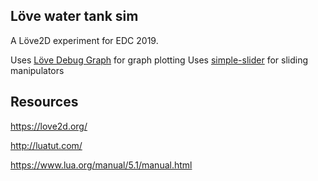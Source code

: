 Löve water tank sim
-------------------

A Löve2D experiment for EDC 2019.

Uses [Löve Debug Graph](https://github.com/Mechazawa/Love-Debug-Graph) for graph plotting
Uses [simple-slider](https://love2d.org/forums/viewtopic.php?t=80711) for sliding manipulators

## Resources

https://love2d.org/

http://luatut.com/

https://www.lua.org/manual/5.1/manual.html
